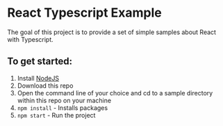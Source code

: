 # React Typescript Example 

The goal of this project is to provide a set of simple samples about React with Typescript.

## To get started:

1. Install [NodeJS](http://www.nodejs.org)
2. Download this repo
3. Open the command line of your choice and cd to a sample directory within this repo on your machine
4. `npm install` - Installs packages
5. `npm start` - Run the project
